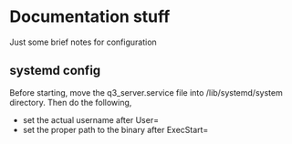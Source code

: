 # Documentation stuff
Just some brief notes for configuration

## systemd config
Before starting, move the q3_server.service file into /lib/systemd/system directory.
Then do the following,
* set the actual username after User=
* set the proper path to the binary after ExecStart=
